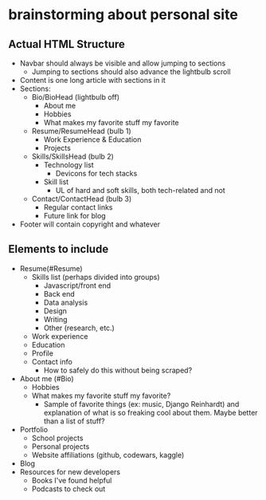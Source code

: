 # brainstorming about personal site


## Actual HTML Structure

* Navbar should always be visible and allow jumping to sections
  * Jumping to sections should also advance the lightbulb scroll
* Content is one long article with sections in it
* Sections:
  * Bio/BioHead (lightbulb off)
    * About me
    * Hobbies
    * What makes my favorite stuff my favorite
  * Resume/ResumeHead (bulb 1)
    * Work Experience & Education
    * Projects
  * Skills/SkillsHead (bulb 2)
    * Technology list
      * Devicons for tech stacks
    * Skill list
      * UL of hard and soft skills, both tech-related and not
  * Contact/ContactHead (bulb 3)
    * Regular contact links
    * Future link for blog
* Footer will contain copyright and whatever


## Elements to include

* Resume(#Resume)
  * Skills list (perhaps divided into groups)
    * Javascript/front end
    * Back end
    * Data analysis
    * Design
    * Writing
    * Other (research, etc.)
  * Work experience
  * Education
  * Profile
  * Contact info
    * How to safely do this without being scraped?
* About me (#Bio)
  * Hobbies
  * What makes my favorite stuff my favorite?
    * Sample of favorite things (ex: music, Django Reinhardt) and explanation of what is so freaking cool about them. Maybe better than a list of stuff?
* Portfolio
  * School projects
  * Personal projects
  * Website affiliations (github, codewars, kaggle)
* Blog
* Resources for new developers
  * Books I've found helpful
  * Podcasts to check out